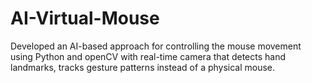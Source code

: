 # AI-Virtual-Mouse
Developed an AI-based approach for controlling the mouse movement using Python and openCV with real-time camera that detects hand landmarks, tracks gesture patterns instead of a physical mouse.
